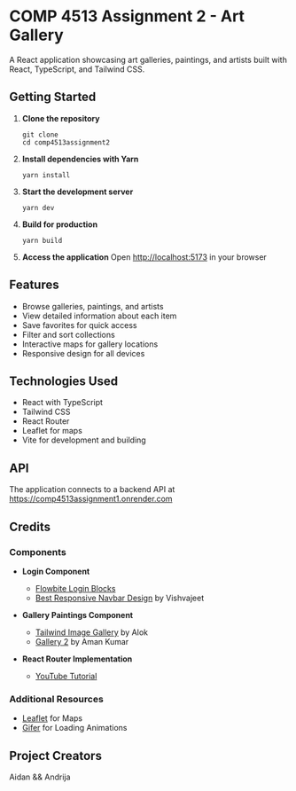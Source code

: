 # COMP 4513 Assignment 2 - Art Gallery

A React application showcasing art galleries, paintings, and artists built with React, TypeScript, and Tailwind CSS.

## Getting Started

1. **Clone the repository**

   ```
   git clone
   cd comp4513assignment2
   ```

2. **Install dependencies with Yarn**

   ```
   yarn install
   ```

3. **Start the development server**

   ```
   yarn dev
   ```

4. **Build for production**

   ```
   yarn build
   ```

5. **Access the application**
   Open [http://localhost:5173](http://localhost:5173) in your browser

## Features

- Browse galleries, paintings, and artists
- View detailed information about each item
- Save favorites for quick access
- Filter and sort collections
- Interactive maps for gallery locations
- Responsive design for all devices

## Technologies Used

- React with TypeScript
- Tailwind CSS
- React Router
- Leaflet for maps
- Vite for development and building

## API

The application connects to a backend API at https://comp4513assignment1.onrender.com

## Credits

### Components

- **Login Component**

  - [Flowbite Login Blocks](https://flowbite.com/blocks/marketing/login/)
  - [Best Responsive Navbar Design](https://tailwindflex.com/@vishvajeet/best-responsive-navbar-design-easy-modern-navigation) by Vishvajeet

- **Gallery Paintings Component**

  - [Tailwind Image Gallery](https://tailwindflex.com/@alok/tailwind-image-gallery) by Alok
  - [Gallery 2](https://tailwindflex.com/@Aman300/gallery-2) by Aman Kumar

- **React Router Implementation**
  - [YouTube Tutorial](https://www.youtube.com/watch?v=oTIJunBa6MA)

### Additional Resources

- [Leaflet](https://leafletjs.com/) for Maps
- [Gifer](https://gifer.com/) for Loading Animations

## Project Creators

Aidan && Andrija
